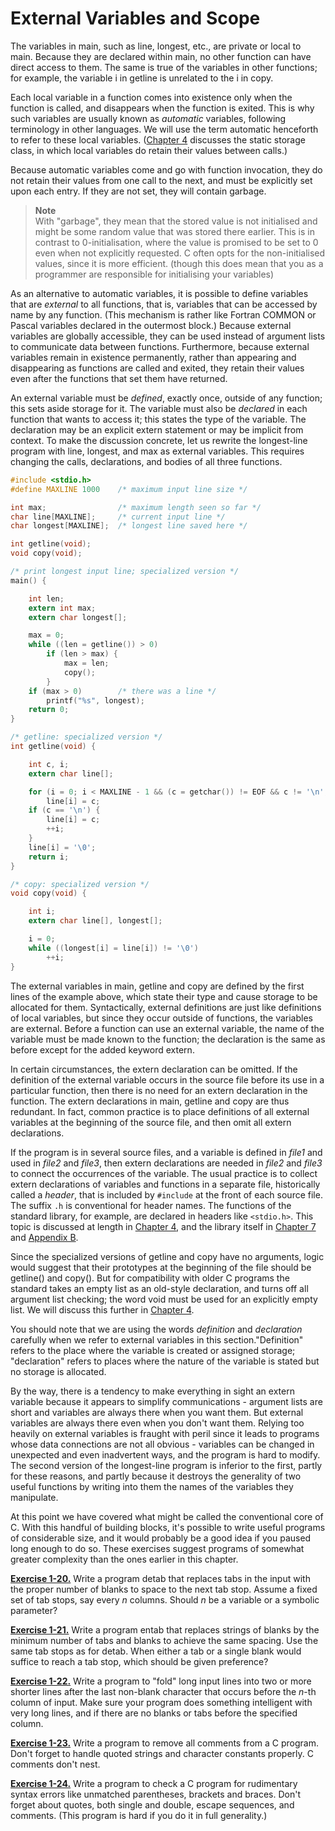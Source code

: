 # External Variables and Scope

The variables in main, such as line, longest, etc., are private or local to main. Because they are declared within main, no other function can have direct access to them. The same is true of the variables in other functions; for example, the variable i in getline is unrelated to the i in copy. 

Each local variable in a function comes into existence only when the function is called, and disappears when the function is exited. This is why such variables are usually known as *automatic* variables, following terminology in other languages. We will use the term automatic henceforth to refer to these local variables. ([Chapter 4](../Chapter4/4-0.md) discusses the static storage class, in which local variables do retain their values between calls.)

Because automatic variables come and go with function invocation, they do not retain their values from one call to the next, and must be explicitly set upon each entry. If they are not set, they will contain garbage.

>**Note**  
> With "garbage", they mean that the stored value is not initialised and might be some random value that was stored there earlier. This is in contrast to 0-initialisation, where the value is promised to be set to 0 even when not explicitly requested.
> C often opts for the non-initialised values, since it is more efficient. (though this does mean that you as a programmer are responsible for initialising your variables)

As an alternative to automatic variables, it is possible to define variables that are *external* to all functions, that is, variables that can be accessed by name by any function. (This mechanism is rather like Fortran COMMON or Pascal variables declared in the outermost block.) Because external variables are globally accessible, they can be used instead of argument lists to communicate data between functions. Furthermore, because external variables remain in existence permanently, rather than appearing and disappearing as functions are called and exited, they retain their values even after the functions that set them have returned.

An external variable must be *defined*, exactly once, outside of any function; this sets aside storage for it. The variable must also be *declared* in each function that wants to access it; this states the type of the variable. The declaration may be an explicit extern statement or may be implicit from context. To make the discussion concrete, let us rewrite the longest-line program with line, longest, and max as external variables. This requires changing the calls, declarations, and bodies of all three functions.

```c
#include <stdio.h>
#define MAXLINE 1000    /* maximum input line size */

int max;                /* maximum length seen so far */
char line[MAXLINE];     /* current input line */
char longest[MAXLINE];  /* longest line saved here */

int getline(void);
void copy(void);

/* print longest input line; specialized version */
main() {

    int len;
    extern int max;
    extern char longest[];

    max = 0;
    while ((len = getline()) > 0)
        if (len > max) {
            max = len;
            copy();
        }
    if (max > 0)        /* there was a line */
        printf("%s", longest);
    return 0;
}

/* getline: specialized version */
int getline(void) {

    int c, i;
    extern char line[];

    for (i = 0; i < MAXLINE - 1 && (c = getchar()) != EOF && c != '\n'; ++i)
        line[i] = c;
    if (c == '\n') {
        line[i] = c;
        ++i;
    }
    line[i] = '\0';
    return i;
}

/* copy: specialized version */
void copy(void) {

    int i;
    extern char line[], longest[];

    i = 0;
    while ((longest[i] = line[i]) != '\0')
        ++i;
}
```

The external variables in main, getline and copy are defined by the first lines of the example above, which state their type and cause storage to be allocated for them. Syntactically, external definitions are just like definitions of local variables, but since they occur outside of functions, the variables are external. Before a function can use an external variable, the name of the variable must be made known to the function; the declaration is the same as before except for the added keyword extern.

In certain circumstances, the extern declaration can be omitted. If the definition of the external variable occurs in the source file before its use in a particular function, then there is no need for an extern declaration in the function. The extern declarations in main, getline and copy are thus redundant. In fact, common practice is to place definitions of all external variables at the beginning of the source file, and then omit all extern declarations.

If the program is in several source files, and a variable is defined in *file1* and used in *file2* and *file3*, then extern declarations are needed in *file2* and *file3* to connect the occurrences of the variable. The usual practice is to collect extern declarations of variables and functions in a separate file, historically called a *header*, that is included by `#include` at the front of each source file. The suffix `.h` is conventional for header names. The functions of the standard library, for example, are declared in headers like `<stdio.h>`. This topic is discussed at length in [Chapter 4](../Chapter4/4-0.md), and the library itself in [Chapter 7](../Chapter7/7-0.md) and [Appendix B](../AppendixB/B0.md).

Since the specialized versions of getline and copy have no arguments, logic would suggest that their prototypes at the beginning of the file should be getline() and copy(). But for compatibility with older C programs the standard takes an empty list as an old-style declaration, and turns off all argument list checking; the word void must be used for an explicitly empty list. We will discuss this further in [Chapter 4](../Chapter4/4-0.md).

You should note that we are using the words *definition* and *declaration* carefully when we refer to external variables in this section."Definition" refers to the place where the variable is created or assigned storage; "declaration" refers to places where the nature of the variable is stated but no storage is allocated.

By the way, there is a tendency to make everything in sight an extern variable because it appears to simplify communications - argument lists are short and variables are always there when you want them. But external variables are always there even when you don't want them. Relying too heavily on external variables is fraught with peril since it leads to programs whose data connections are not all obvious - variables can be changed in unexpected and even inadvertent ways, and the program is hard to modify. The second version of the longest-line program is inferior to the first, partly for these reasons, and partly because it destroys the generality of two useful functions by writing into them the names of the variables they manipulate.

At this point we have covered what might be called the conventional core of C. With this handful of building blocks, it's possible to write useful programs of considerable size, and it would probably be a good idea if you paused long enough to do so. These exercises suggest programs of somewhat greater complexity than the ones earlier in this chapter.

[**Exercise 1-20.**](../Solutions/Chapter1/E1-20.md) Write a program detab that replaces tabs in the input with the proper number of blanks to space to the next tab stop. Assume a fixed set of tab stops, say every *n* columns. Should *n* be a variable or a symbolic parameter?

[**Exercise 1-21.**](../Solutions/Chapter1/E1-21.md) Write a program entab that replaces strings of blanks by the minimum number of tabs and blanks to achieve the same spacing. Use the same tab stops as for detab. When either a tab or a single blank would suffice to reach a tab stop, which should be given preference?

[**Exercise 1-22.**](../Solutions/Chapter1/E1-22.md) Write a program to "fold" long input lines into two or more shorter lines after the last non-blank character that occurs before the *n*-th column of input. Make sure your program does something intelligent with very long lines, and if there are no blanks or tabs before the specified column.

[**Exercise 1-23.**](../Solutions/Chapter1/E1-23.md) Write a program to remove all comments from a C program. Don't forget to handle quoted strings and character constants properly. C comments don't nest.

[**Exercise 1-24.**](../Solutions/Chapter1/E1-24.md) Write a program to check a C program for rudimentary syntax errors like unmatched parentheses, brackets and braces. Don't forget about quotes, both single and double, escape sequences, and comments. (This program is hard if you do it in full generality.)